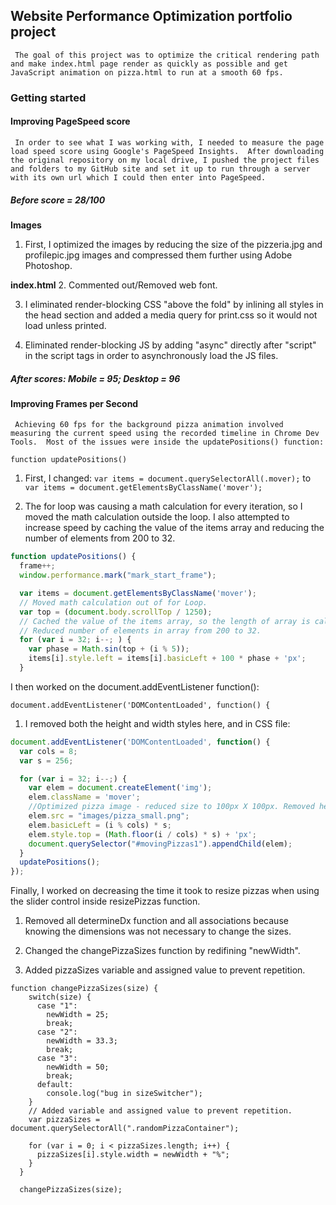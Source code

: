 ## Website Performance Optimization portfolio project

     The goal of this project was to optimize the critical rendering path and make index.html page render as quickly as possible and get JavaScript animation on pizza.html to run at a smooth 60 fps.

### Getting started

#### Improving PageSpeed score
     In order to see what I was working with, I needed to measure the page load speed score using Google's PageSpeed Insights.  After downloading the original repository on my local drive, I pushed the project files and folders to my GitHub site and set it up to run through a server with its own url which I could then enter into PageSpeed. 

##### Before score = 28/100

**Images**
1. First, I optimized the images by reducing the size of the pizzeria.jpg and profilepic.jpg images and compressed them further using Adobe Photoshop.

**index.html**
2. Commented out/Removed web font.

3. I eliminated render-blocking CSS "above the fold" by inlining all styles in the head section and added a media query for print.css so it would not load unless printed.

4. Eliminated render-blocking JS by adding "async" directly after "script" in the script tags in order to asynchronously load the JS files.

##### After scores: Mobile = 95; Desktop = 96

#### Improving Frames per Second
     Achieving 60 fps for the background pizza animation involved measuring the current speed using the recorded timeline in Chrome Dev Tools.  Most of the issues were inside the updatePositions() function:

```
function updatePositions()
```
1. First, I changed:
	`var items = document.querySelectorAll(.mover);`
	to
	`var items = document.getElementsByClassName('mover');`

2. The for loop was causing a math calculation for every iteration, so I moved the math calculation outside the loop. I also attempted to increase speed by caching the value of the items array and reducing the number of elements from 200 to 32.
```javascript
function updatePositions() {
  frame++;
  window.performance.mark("mark_start_frame");

  var items = document.getElementsByClassName('mover');
  // Moved math calculation out of for Loop.
  var top = (document.body.scrollTop / 1250);
  // Cached the value of the items array, so the length of array is calculated just once, and
  // Reduced number of elements in array from 200 to 32.
  for (var i = 32; i--; ) {
    var phase = Math.sin(top + (i % 5));
    items[i].style.left = items[i].basicLeft + 100 * phase + 'px';
  }
```

I then worked on the document.addEventListener function():
```
document.addEventListener('DOMContentLoaded', function() {
```
1. I removed both the height and width styles here, and in CSS file:
```javascript
document.addEventListener('DOMContentLoaded', function() {
  var cols = 8;
  var s = 256;

  for (var i = 32; i--;) {
    var elem = document.createElement('img');
    elem.className = 'mover';
    //Optimized pizza image - reduced size to 100px X 100px. Removed height & width styles; width in CSS.
    elem.src = "images/pizza_small.png";
    elem.basicLeft = (i % cols) * s;
    elem.style.top = (Math.floor(i / cols) * s) + 'px';
    document.querySelector("#movingPizzas1").appendChild(elem);
  }
  updatePositions();
});
```

Finally, I worked on decreasing the time it took to resize pizzas when using the slider control inside resizePizzas function.

1. Removed all determineDx function and all associations because knowing the dimensions was not necessary to change the sizes.

2. Changed the changePizzaSizes function by redifining "newWidth".

3. Added pizzaSizes variable and assigned value to prevent repetition.
```
function changePizzaSizes(size) {
    switch(size) {
      case "1":
        newWidth = 25;
        break;
      case "2":
        newWidth = 33.3;
        break;
      case "3":
        newWidth = 50;
        break;
      default:
        console.log("bug in sizeSwitcher");
    }
    // Added variable and assigned value to prevent repetition.
    var pizzaSizes = document.querySelectorAll(".randomPizzaContainer");
    
    for (var i = 0; i < pizzaSizes.length; i++) {
      pizzaSizes[i].style.width = newWidth + "%";
    }
  }

  changePizzaSizes(size);
```
 